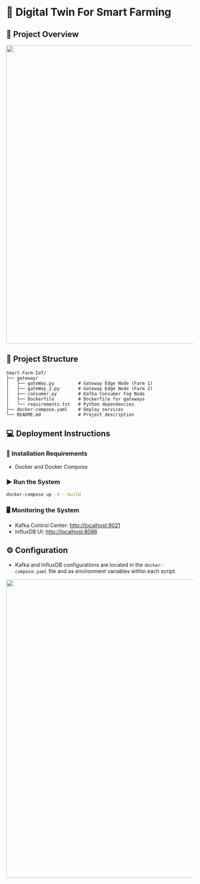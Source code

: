 
# 🌱 Digital Twin For Smart Farming

## 📌 Project Overview

<p align="center">
<img width=800 src="https://github.com/user-attachments/assets/d70c889d-c52c-44a5-b8e3-7d648bd594ec"/>
</p>


## 📂 Project Structure

```
Smart-Farm-IoT/
├── gateway/
│   ├── gateWay.py         # Gateway Edge Node (Farm 1)
│   ├── gateWay_2.py       # Gateway Edge Node (Farm 2)
│   ├── consumer.py        # Kafka Consumer Fog Node
│   ├── Dockerfile         # Dockerfile for gateways
│   └── requirements.txt   # Python dependencies
├── docker-compose.yaml    # Deploy services
└── README.md              # Project description
```

## 💻 Deployment Instructions

### 🐳 Installation Requirements
- Docker and Docker Compose

### ▶️ Run the System
```bash
docker-compose up -d --build
```

### 🖥️ Monitoring the System

- Kafka Control Center: [http://localhost:9021](http://localhost:9021)
- InfluxDB UI: [http://localhost:8086](http://localhost:8086)

## ⚙️ Configuration
- Kafka and InfluxDB configurations are located in the `docker-compose.yaml` file and as environment variables within each script.


<p align="center">
<img width=800 src="https://github.com/user-attachments/assets/2dfb8fe1-59d7-455b-8d84-e3fdf7c05df2"/>
</p>

